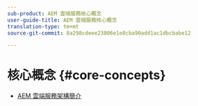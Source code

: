 ```yaml
---
sub-product: AEM 雲端服務核心概念
user-guide-title: AEM 雲端服務核心概念
translation-type: tm+mt
source-git-commit: 8a298cdeee23806e1e8cba90add1ac1dbcbabe12

---
```



# 核心概念 {#core-concepts}

+ [AEM 雲端服務架構簡介](architecture.md)